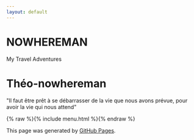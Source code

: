 ```yaml
---
layout: default
---
```


# NOWHEREMAN
My Travel Adventures

# Théo-nowhereman

"Il faut être prêt à se débarrasser de la vie que nous avons prévue, pour avoir la vie qui nous attend"

{% raw %}{% include menu.html %}{% endraw %}

This page was generated by [GitHub Pages](https://pages.github.com).



